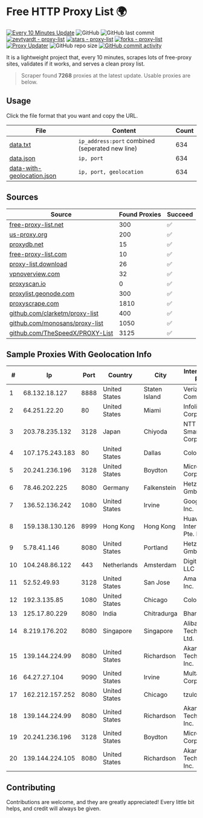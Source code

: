 
# Free HTTP Proxy List 🌍

[![Every 10 Minutes Update](https://github.com/mertguvencli/http-proxy-list/actions/workflows/main.yml/badge.svg?branch=main)](https://github.com/mertguvencli/http-proxy-list/actions/workflows/main.yml)
![GitHub](https://img.shields.io/github/license/mertguvencli/http-proxy-list)
![GitHub last commit](https://img.shields.io/github/last-commit/mertguvencli/http-proxy-list)
[![zevtyardt - proxy-list](https://img.shields.io/static/v1?label=zevtyardt&message=proxy-list&color=blue&logo=github)](https://github.com/zevtyardt/proxy-list "Go to GitHub repo")
[![stars - proxy-list](https://img.shields.io/github/stars/zevtyardt/proxy-list?style=social)](https://github.com/zevtyardt/proxy-list)
[![forks - proxy-list](https://img.shields.io/github/forks/zevtyardt/proxy-list?style=social)](https://github.com/zevtyardt/proxy-list)
[![Proxy Updater](https://github.com/zevtyardt/proxy-list/workflows/Proxy%20Updater/badge.svg)](https://github.com/zevtyardt/proxy-list/actions?query=workflow:"Proxy+Updater")
![GitHub repo size](https://img.shields.io/github/repo-size/zevtyardt/proxy-list)
[![GitHub commit activity](https://img.shields.io/github/commit-activity/m/zevtyardt/proxy-list?logo=commits)](https://github.com/zevtyardt/proxy-list/commits/main)

It is a lightweight project that, every 10 minutes, scrapes lots of free-proxy sites, validates if it works, and serves a clean proxy list.

> Scraper found **7268** proxies at the latest update. Usable proxies are below.

## Usage

Click the file format that you want and copy the URL.

|File|Content|Count|
|----|-------|-----|
|[data.txt](https://raw.githubusercontent.com/mertguvencli/http-proxy-list/main/proxy-list/data.txt)|`ip_address:port` combined (seperated new line)|634|
|[data.json](https://raw.githubusercontent.com/mertguvencli/http-proxy-list/main/proxy-list/data.json)|`ip, port`|634|
|[data-with-geolocation.json](https://raw.githubusercontent.com/mertguvencli/http-proxy-list/main/proxy-list/data-with-geolocation.json)|`ip, port, geolocation`|634|

## Sources

|Source|Found Proxies|Succeed|
|------|-------------|-------|
|[free-proxy-list.net](https://free-proxy-list.net)|300|✅|
|[us-proxy.org](https://www.us-proxy.org)|200|✅|
|[proxydb.net](http://proxydb.net)|15|✅|
|[free-proxy-list.com](https://free-proxy-list.com/?page=&port=&type%5B%5D=http&type%5B%5D=https&up_time=0&search=Search)|10|✅|
|[proxy-list.download](https://www.proxy-list.download/HTTP)|26|✅|
|[vpnoverview.com](https://vpnoverview.com/privacy/anonymous-browsing/free-proxy-servers)|32|✅|
|[proxyscan.io](https://www.proxyscan.io)|0|✅|
|[proxylist.geonode.com](https://proxylist.geonode.com/api/proxy-list?limit=300&page=1&sort_by=lastChecked&sort_type=desc&protocols=http,https)|300|✅|
|[proxyscrape.com](https://api.proxyscrape.com/v2/?request=displayproxies&protocol=http&timeout=10000&country=all&ssl=all&anonymity=all)|1810|✅|
|[github.com/clarketm/proxy-list](https://raw.githubusercontent.com/clarketm/proxy-list/master/proxy-list-raw.txt)|400|✅|
|[github.com/monosans/proxy-list](https://raw.githubusercontent.com/monosans/proxy-list/main/proxies/http.txt)|1050|✅|
|[github.com/TheSpeedX/PROXY-List](https://raw.githubusercontent.com/TheSpeedX/PROXY-List/master/http.txt)|3125|✅|


## Sample Proxies With Geolocation Info

|#|Ip|Port|Country|City|Internet Service Provider|
|-|--|----|-------|----|-------------------------|
|1|68.132.18.127|8888|United States|Staten Island|Verizon Communications|
|2|64.251.22.20|80|United States|Miami|Infolink Global Corporation|
|3|203.78.235.132|3128|Japan|Chiyoda|NTT SmartConnect Corporation|
|4|107.175.243.183|80|United States|Dallas|ColoCrossing|
|5|20.241.236.196|3128|United States|Boydton|Microsoft Corporation|
|6|78.46.202.225|8080|Germany|Falkenstein|Hetzner Online GmbH|
|7|136.52.136.242|1080|United States|Irvine|Google Fiber Inc.|
|8|159.138.130.126|8999|Hong Kong|Hong Kong|Huawei International Pte. Ltd.|
|9|5.78.41.146|8080|United States|Portland|Hetzner Online GmbH|
|10|104.248.86.122|443|Netherlands|Amsterdam|DigitalOcean, LLC|
|11|52.52.49.93|3128|United States|San Jose|Amazon.com, Inc.|
|12|192.3.135.85|1080|United States|Chicago|ColoCrossing|
|13|125.17.80.229|8080|India|Chitradurga|Bharti Airtel|
|14|8.219.176.202|8080|Singapore|Singapore|Alibaba (US) Technology Co., Ltd.|
|15|139.144.224.99|8080|United States|Richardson|Akamai Technologies, Inc.|
|16|64.27.27.104|9090|United States|Irvine|Multacom Corporation|
|17|162.212.157.252|8080|United States|Chicago|tzulo, inc.|
|18|139.144.224.99|8080|United States|Richardson|Akamai Technologies, Inc.|
|19|20.241.236.196|3128|United States|Boydton|Microsoft Corporation|
|20|139.144.224.105|8080|United States|Richardson|Akamai Technologies, Inc.|



## Contributing

Contributions are welcome, and they are greatly appreciated! Every
little bit helps, and credit will always be given.

